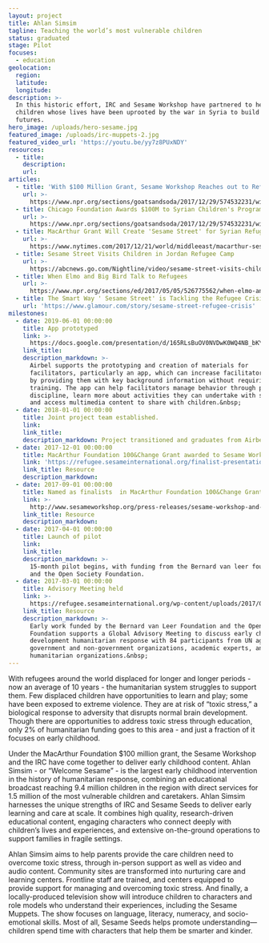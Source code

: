 ```yaml
---
layout: project
title: Ahlan Simsim
tagline: Teaching the world’s most vulnerable children
status: graduated
stage: Pilot
focuses:
  - education
geolocation:
  region:
  latitude:
  longitude:
description: >-
  In this historic effort, IRC and Sesame Workshop have partnered to help
  children whose lives have been uprooted by the war in Syria to build brighter
  futures.
hero_image: /uploads/hero-sesame.jpg
featured_image: /uploads/irc-muppets-2.jpg
featured_video_url: 'https://youtu.be/yy7z8PUxNDY'
resources:
  - title:
    description:
    url:
articles:
  - title: 'With $100 Million Grant, Sesame Workshop Reaches out to Refugee Kids'
    url: >-
      https://www.npr.org/sections/goatsandsoda/2017/12/29/574532231/with-100-million-grant-sesame-workshop-reaches-out-to-refugee-kids
  - title: Chicago Foundation Awards $100M to Syrian Children's Program
    url: >-
      https://www.npr.org/sections/goatsandsoda/2017/12/29/574532231/with-100-million-grant-sesame-workshop-reaches-out-to-refugee-kids
  - title: MacArthur Grant Will Create 'Sesame Street' for Syrian Refugees
    url: >-
      https://www.nytimes.com/2017/12/21/world/middleeast/macarthur-sesame-street-refugees.html?_r=0
  - title: Sesame Street Visits Children in Jordan Refugee Camp
    url: >-
      https://abcnews.go.com/Nightline/video/sesame-street-visits-children-jordan-refugee-camp-49412067
  - title: When Elmo and Big Bird Talk to Refugees
    url: >-
      https://www.npr.org/sections/ed/2017/05/05/526775562/when-elmo-and-big-bird-talk-to-refugees
  - title: The Smart Way ' Sesame Street' is Tackling the Refugee Crisis
    url: 'https://www.glamour.com/story/sesame-street-refugee-crisis'
milestones:
  - date: 2019-06-01 00:00:00
    title: App prototyped
    link: >-
      https://docs.google.com/presentation/d/165RLsBuOV0NVDwK0WQ4NB_bKYF5oXF6paGWIu2eo1SA/edit?usp=sharing
    link_title:
    description_markdown: >-
      Airbel supports the prototyping and creation of materials for
      facilitators, particularly an app, which can increase facilitators’ skills
      by providing them with key background information without requiring
      training. The app can help facilitators manage behavior through positive
      discipline, learn more about activities they can undertake with students,
      and access multimedia content to share with children.&nbsp;
  - date: 2018-01-01 00:00:00
    title: Joint project team established.
    link:
    link_title:
    description_markdown: Project transitioned and graduates from Airbel.
  - date: 2017-12-01 00:00:00
    title: MacArthur Foundation 100&Change Grant awarded to Sesame Workshop and IRC
    link: 'https://refugee.sesameinternational.org/finalist-presentation/'
    link_title: Resource
    description_markdown:
  - date: 2017-09-01 00:00:00
    title: Named as finalists  in MacArthur Foundation 100&Change Grant Competition
    link: >-
      http://www.sesameworkshop.org/press-releases/sesame-workshop-and-international-rescue-committee-named-as-finalist-in-global-competition-for-100-million-grant/
    link_title: Resource
    description_markdown:
  - date: 2017-04-01 00:00:00
    title: Launch of pilot
    link:
    link_title:
    description_markdown: >-
      15-month pilot begins, with funding from the Bernard van leer foundation
      and the Open Society Foundation.
  - date: 2017-03-01 00:00:00
    title: Advisory Meeting held
    link: >-
      https://refugee.sesameinternational.org/wp-content/uploads/2017/05/REPORT-SW-IRC-Humanitarian-Initiative-Advisory-Meeting-4-18-2....pdf
    link_title: Resource
    description_markdown: >-
      Early work funded by the Bernard van Leer Foundation and the Open Society
      Foundation supports a Global Advisory Meeting to discuss early childhood
      development humanitarian response with 84 participants from UN agencies,
      government and non-government organizations, academic experts, and
      humanitarian organizations.&nbsp;
---
```


With refugees around the world displaced for longer and longer periods - now an average of 10 years - the humanitarian system struggles to support them. Few displaced children have opportunities to learn and play; some have been exposed to extreme violence. They are at risk of “toxic stress,” a biological response to adversity that disrupts normal brain development. Though there are opportunities to address toxic stress through education, only 2% of humanitarian funding goes to this area - and just a fraction of it focuses on early childhood.

Under the MacArthur Foundation $100 million grant, the Sesame Workshop and the IRC have come together to deliver early childhood content. Ahlan Simsim - or “Welcome Sesame” - is the largest early childhood intervention in the history of humanitarian response, combining an educational broadcast reaching 9.4 million children in the region with direct services for 1.5 million of the most vulnerable children and caretakers. Ahlan Simsim harnesses the unique strengths of IRC and Sesame Seeds to deliver early learning and care at scale. It combines high quality, research-driven educational content, engaging characters who connect deeply with children’s lives and experiences, and extensive on-the-ground operations to support families in fragile settings.

Ahlan Simsim aims to help parents provide the care children need to overcome toxic stress, through in-person support as well as video and audio content. Community sites are transformed into nurturing care and learning centers. Frontline staff are trained, and centers equipped to provide support for managing and overcoming toxic stress. And finally, a locally-produced television show will introduce children to characters and role models who understand their experiences, including the Sesame Muppets. The show focuses on language, literacy, numeracy, and socio-emotional skills. Most of all, Sesame Seeds helps promote understanding—children spend time with characters that help them be smarter and kinder.